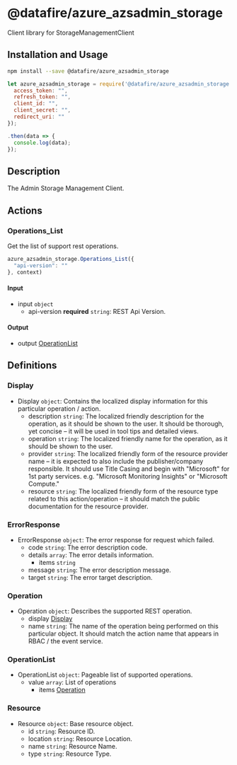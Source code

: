 # @datafire/azure_azsadmin_storage

Client library for StorageManagementClient

## Installation and Usage
```bash
npm install --save @datafire/azure_azsadmin_storage
```
```js
let azure_azsadmin_storage = require('@datafire/azure_azsadmin_storage').create({
  access_token: "",
  refresh_token: "",
  client_id: "",
  client_secret: "",
  redirect_uri: ""
});

.then(data => {
  console.log(data);
});
```

## Description

The Admin Storage Management Client.

## Actions

### Operations_List
Get the list of support rest operations.


```js
azure_azsadmin_storage.Operations_List({
  "api-version": ""
}, context)
```

#### Input
* input `object`
  * api-version **required** `string`: REST Api Version.

#### Output
* output [OperationList](#operationlist)



## Definitions

### Display
* Display `object`: Contains the localized display information for this particular operation / action.
  * description `string`: The localized friendly description for the operation, as it should be shown to the user. It should be thorough, yet concise – it will be used in tool tips and detailed views.
  * operation `string`: The localized friendly name for the operation, as it should be shown to the user.
  * provider `string`: The localized friendly form of the resource provider name – it is expected to also include the publisher/company responsible. It should use Title Casing and begin with "Microsoft" for 1st party services. e.g. "Microsoft Monitoring Insights" or "Microsoft Compute."
  * resource `string`: The localized friendly form of the resource type related to this action/operation – it should match the public documentation for the resource provider.

### ErrorResponse
* ErrorResponse `object`: The error response for request which failed.
  * code `string`: The error description code.
  * details `array`: The error details information.
    * items `string`
  * message `string`: The error description message.
  * target `string`: The error target description.

### Operation
* Operation `object`: Describes the supported REST operation.
  * display [Display](#display)
  * name `string`: The name of the operation being performed on this particular object. It should match the action name that appears in RBAC / the event service.

### OperationList
* OperationList `object`: Pageable list of supported operations.
  * value `array`: List of operations
    * items [Operation](#operation)

### Resource
* Resource `object`: Base resource object.
  * id `string`: Resource ID.
  * location `string`: Resource Location.
  * name `string`: Resource Name.
  * type `string`: Resource Type.


